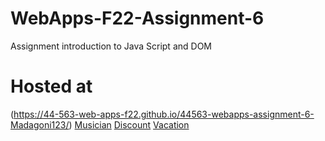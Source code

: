 # WebApps-F22-Assignment-6
Assignment introduction to Java Script and DOM
# Hosted at
(https://44-563-web-apps-f22.github.io/44563-webapps-assignment-6-Madagoni123/)
[Musician](  https://44-563-web-apps-f22.github.io/44563-webapps-assignment-6-Madagoni123//musician.html)
[Discount]( https://44-563-web-apps-f22.github.io/44563-webapps-assignment-6-Madagoni123//discount.html)
[Vacation]( https://44-563-web-apps-f22.github.io/44563-webapps-assignment-6-Madagoni123//vacation.html)
